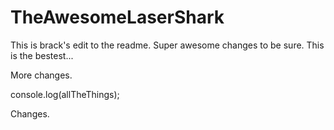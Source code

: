 # TheAwesomeLaserShark

This is brack's edit to the readme.  Super awesome changes to be sure.  This is the bestest...

More changes.

console.log(allTheThings);

Changes.